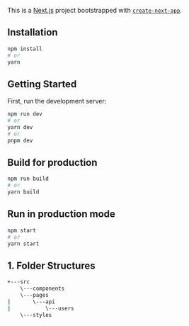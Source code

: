 This is a [Next.js](https://nextjs.org/) project bootstrapped with [`create-next-app`](https://github.com/vercel/next.js/tree/canary/packages/create-next-app).

## Installation

```bash
npm install
# or
yarn
```

## Getting Started

First, run the development server:

```bash
npm run dev
# or
yarn dev
# or
pnpm dev
```

## Build for production

```bash
npm run build
# or
yarn build
```

## Run in production mode

```bash
npm start
# or
yarn start
```

## 1. Folder Structures

```bash
+---src
    \---components
    \---pages
|       \---api
|           \---users
    \---styles
```
